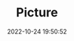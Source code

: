 ---
weight: 1
images:
- /images/edited/143.jpeg
title: Picture
date: 2022-10-24 19:50:52
tags: [luminarneo,work,ilce7m3,person,people]
---